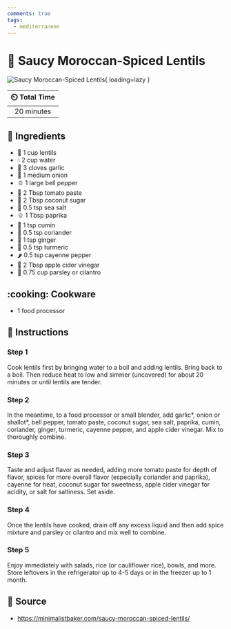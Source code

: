 ```yaml
---
comments: true
tags:
  - mediterranean
---
```

# :curry: Saucy Moroccan-Spiced Lentils

![Saucy Moroccan-Spiced Lentils](../assets/images/saucy-moroccan-spiced-lentils.jpg){ loading=lazy }

| :timer_clock: Total Time |
|:-----------------------: |
| 20 minutes |

## :salt: Ingredients

- :curry: 1 cup lentils
- :droplet: 2 cup water
- :garlic: 3 cloves garlic
- :onion: 1 medium onion
- :bell_pepper: 1 large bell pepper
- :tomato: 2 Tbsp tomato paste
- :coconut: 2 Tbsp coconut sugar
- :salt: 0.5 tsp sea salt
- :bell_pepper: 1 Tbsp paprika
- :herb: 1 tsp cumin
- :herb: 0.5 tsp coriander
- :herb: 1 tsp ginger
- :herb: 0.5 tsp turmeric
- :hot_pepper: 0.5 tsp cayenne pepper
- :sake: 2 Tbsp apple cider vinegar
- :herb: 0.75 cup parsley or cilantro

## :cooking: Cookware

- 1 food processor

## :pencil: Instructions

### Step 1

Cook lentils first by bringing water to a boil and adding lentils. Bring back to a boil. Then reduce heat to low and
simmer (uncovered) for about 20 minutes or until lentils are tender.

### Step 2

In the meantime, to a food processor or small blender, add garlic*, onion or shallot*, bell pepper, tomato paste,
coconut sugar, sea salt, paprika, cumin, coriander, ginger, turmeric, cayenne pepper, and apple cider vinegar. Mix to
thoroughly combine.

### Step 3

Taste and adjust flavor as needed, adding more tomato paste for depth of flavor, spices for more overall flavor
(especially coriander and paprika), cayenne for heat, coconut sugar for sweetness, apple cider vinegar for acidity, or
salt for saltiness. Set aside.

### Step 4

Once the lentils have cooked, drain off any excess liquid and then add spice mixture and parsley or cilantro and mix
well to combine.

### Step 5

Enjoy immediately with salads, rice (or cauliflower rice), bowls, and more. Store leftovers in the refrigerator up to
4-5 days or in the freezer up to 1 month.

## :link: Source

- <https://minimalistbaker.com/saucy-moroccan-spiced-lentils/>
